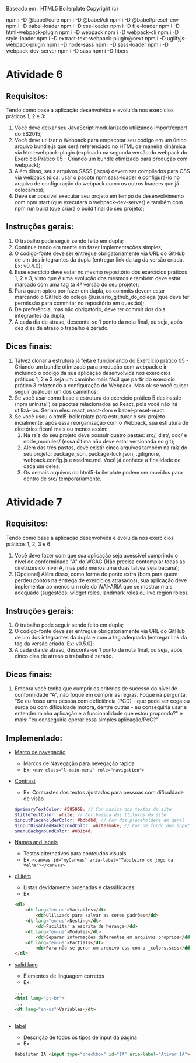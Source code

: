 Baseado em : 
HTML5 Boilerplate Copyright (c)


npm i -D @babel/core
npm i -D @babel/cli
npm i -D @babel/preset-env
npm i -D babel-loader
npm i -D css-loader
npm i -D file-loader
npm i -D html-webpack-plugin
npm i -D webpack
npm i -D webpack-cli
npm i -D style-loader
npm i -D extract-text-webpack-plugin@next
npm i -D uglifyjs-webpack-plugin
npm i -D node-sass
npm i -D sass-loader
npm i -D webpack-dev-server
npm i -D sass
npm i -D fibers

# Atividade 6
## Requisitos:

Tendo como base a aplicação desenvolvida e evoluída nos exercícios práticos 1, 2 e 3:

1. Você deve deixar seu JavaScript modularizado utilizando import/export do ES2015;
1. Você deve utilizar o Webpack para empacotar seu código em um único arquivo bundle.js que será referenciado no HTML de maneira dinâmica via html-webpack-plugin (explicado na segunda versão do webpack do Exercício Prático 05 - Criando um bundle otimizado para produção com webpack);
1. Além disso, seus arquivos SASS (.scss) devem ser compilados para CSS via webpack (dica: usar o pacote npm sass-loader e configurá-lo no arquivo de configuração do webpack como os outros loaders que já colocamos);
1. Deve ser possível executar seu projeto em tempo de desenvolvimento com npm start (que executará o webpack-dev-server) e também com npm run build (que criará o build final do seu projeto);

## Instruções gerais:

1. O trabalho pode seguir sendo feito em dupla;
1. Continue tendo em mente em fazer implementações simples;
1. O código-fonte deve ser entregue obrigatoriamente via URL do GitHub de um dos integrantes da dupla (entregar link da tag da versão criada. Ex: v0.4.0);
1. Esse exercício deve estar no mesmo repositório dos exercícios práticos 1, 2 e 3, visto que é uma evolução dos mesmos e também deve estar marcado com uma tag (a 4ª versão do seu projeto);
1. Para quem optou por fazer em dupla, os commits devem estar marcando o GitHub do colega @usuario_github_do_colega (que deve ter permissão para commitar no repositório em questão);
1. De preferência, mas não obrigatório, deve ter commit dos dois integrantes da dupla;
1. A cada dia de atraso, desconta-se 1 ponto da nota final, ou seja, após dez dias de atraso o trabalho é zerado.
 

## Dicas finais:

1. Talvez clonar a estrutura já feita e funcionando do Exercício prático 05 - Criando um bundle otimizado para produção com webpack e ir incluindo o código da sua aplicação desenvolvida nos exercícios práticos 1, 2 e 3 seja um caminho mais fácil que partir do exercício prático 3 refazendo a configuração do Webpack. Mas ok se você quiser seguir qualquer um dos caminhos;
1. Se você usar como base a estrutura do exercício prático 5 desinstale (npm uninstall) os pacotes relacionados ao React, pois você não irá utilizá-los. Seriam eles: react, react-dom e babel-preset-react.
1. Se você usou o html5-boilerplate para estruturar o seu projeto incialmente, após essa reorganização com o Webpack, sua estrutura de diretórios ficará mais ou menos assim:
	1. Na raíz do seu projeto deve possuir quatro pastas: src/, dist/, doc/ e node_modules/ (essa última não deve estar versionada no git);
	1. Além das três pastas, deve existir cinco arquivos também na raíz do seu projeto: package.json, package-lock.json, .gitignore, webpack.config.js e readme.md. Você já conhece a finalidade de cada um deles.
	1. Os demais arquivos do html5-boilerplate podem ser movidos para dentro de src/ temporariamente.

# Atividade 7

## Requisitos:
Tendo como base a aplicação desenvolvida e evoluída nos exercícios práticos 1, 2, 3 e 6:

1. Você deve fazer com que sua aplicação seja acessível cumprindo o nível de conformidade "A" do WCAG (Não precisa contemplar todas as diretrizes do nível A, mas pelo menos uma duas talvez seja bacana);
1. [Opcional] Além disso, como forma de ponto extra (bom para quem perdeu pontos na entrega de exercícios atrasados), sua aplicação deve implementar ao menos um role do WAI-ARIA que se mostrar mais adequado (sugestões: widget roles, landmark roles ou live region roles).

## Instruções gerais:
1. O trabalho pode seguir sendo feito em dupla;
1. O código-fonte deve ser entregue obrigatoriamente via URL do GitHub de um dos integrantes da dupla e com a tag adequada (entregar link da tag da versão criada. Ex: v0.5.0);
1. A cada dia de atraso, desconta-se 1 ponto da nota final, ou seja, após cinco dias de atraso o trabalho é zerado.

## Dicas finais:
1. Embora você tenha que cumprir os critérios de sucesso do nível de conformidade "A", não foque em cumprir as regras. Foque na pergunta: "Se eu fosse uma pessoa com deficiência (PCD) - que pode ser cega ou surda ou com dificuldade motora, dentre outras - eu conseguiria usar e entender minha aplicação e a funcionalidade que estou propondo?" e mais: "eu conseguiria operar essa simples aplicação/PoC?"

## Implementado:
* [Marco de navegação](https://www.w3.org/TR/wai-aria-practices-1.1/examples/landmarks/navigation.html)
	- Marcos de Navegação para nevegação rapida
	- Ex: `<nav class="l-main-menu" role="navigation">`
* [Contrast](https://dequeuniversity.com/rules/axe/3.1/color-contrast?application=lighthouse)
	- Ex: Contrastes dos textos ajustados para pessoas com dificuldade de visão
	```scss
	$primaryTextColor: #595959; // Cor basica dos textos do site
	$titleTextColor: white; // Cor basica dos ttitulos do site
	$inputPlaceholderColor: #bdbdbd; // Cor dos placeholders em geral
	$inputDisabledBackgroudColor: whitesmoke; // Cor de fundo dos inputs desabilitados
	$menuBackgroundColor: #031b4d;
	```
* [Names and labels](https://dequeuniversity.com/rules/axe/3.1/label?application=lighthouse)
	- Testos alternativos para conteudos visuais
	- Ex: `<canvas id="myCanvas" aria-label="Tabuleiro do jogo da Velha"></canvas>`

* [dl item](https://dequeuniversity.com/rules/axe/3.1/dlitem)
	- Listas devidamente ordenadas e classificadas
	- Ex:
	```html
	<dl>
		<dt lang="en-us">Variables</dt>
			<dd>Ulilizado para salvar as cores padrões</dd>
		<dt lang="en-us">Nesting</dt>
			<dd>Facilitar a escrita de herança</dd>
		<dt lang="en-us">Modules</dt>
			<dd>Separar informações diferentes em arquivos proprios</dd>
		<dt lang="en-us">Partials</dt>
			<dd>Para não se gerar um arquivo css com o _colors.scss</dd>
	</dl>
	```

* [valid lang](https://dequeuniversity.com/rules/axe/3.1/valid-lang)
	- Elementos de linguagem corretos
	- Ex:
	```html
	...
	<html lang="pt-br">
	...
	<dt lang="en-us">Variables</dt>
	...
	```

* [label](https://dequeuniversity.com/rules/axe/3.1/label)
	- Descrição de todos os tipos de input da pagina
	- Ex:
	```html
	Habilitar IA <input type="checkbox" id="IA" aria-label="Ativar IA"><br/>
	```